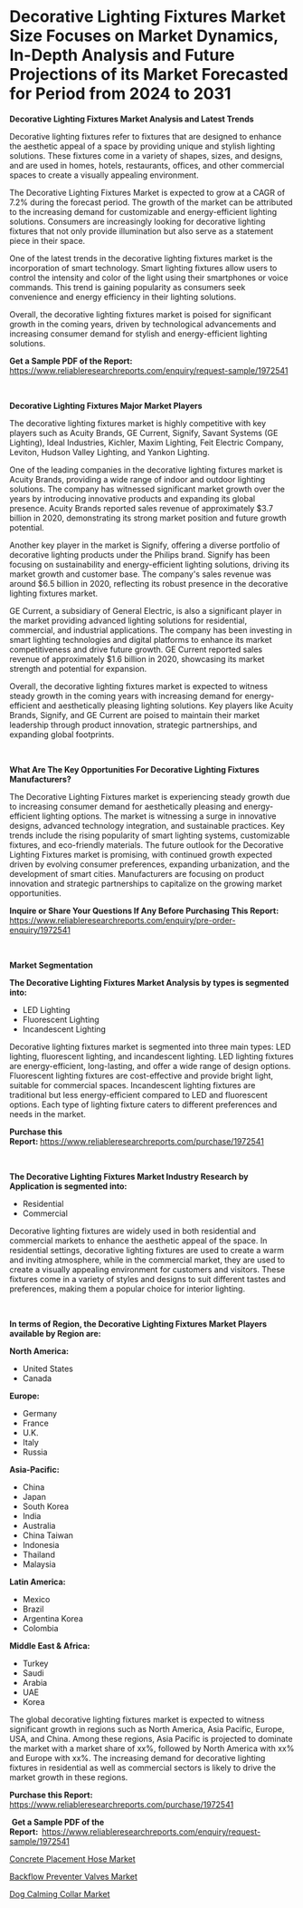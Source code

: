 <p><h1>Decorative Lighting Fixtures Market Size Focuses on Market Dynamics, In-Depth Analysis and Future Projections of its Market Forecasted for Period from 2024 to 2031</h1></p><p><strong>Decorative Lighting Fixtures Market Analysis and Latest Trends</strong></p>
<p><p>Decorative lighting fixtures refer to fixtures that are designed to enhance the aesthetic appeal of a space by providing unique and stylish lighting solutions. These fixtures come in a variety of shapes, sizes, and designs, and are used in homes, hotels, restaurants, offices, and other commercial spaces to create a visually appealing environment.</p><p>The Decorative Lighting Fixtures Market is expected to grow at a CAGR of 7.2% during the forecast period. The growth of the market can be attributed to the increasing demand for customizable and energy-efficient lighting solutions. Consumers are increasingly looking for decorative lighting fixtures that not only provide illumination but also serve as a statement piece in their space.</p><p>One of the latest trends in the decorative lighting fixtures market is the incorporation of smart technology. Smart lighting fixtures allow users to control the intensity and color of the light using their smartphones or voice commands. This trend is gaining popularity as consumers seek convenience and energy efficiency in their lighting solutions.</p><p>Overall, the decorative lighting fixtures market is poised for significant growth in the coming years, driven by technological advancements and increasing consumer demand for stylish and energy-efficient lighting solutions.</p></p>
<p><strong>Get a Sample PDF of the Report:&nbsp;</strong> <a href="https://www.reliableresearchreports.com/enquiry/request-sample/1972541">https://www.reliableresearchreports.com/enquiry/request-sample/1972541</a></p>
<p>&nbsp;</p>
<p><strong>Decorative Lighting Fixtures Major Market Players</strong></p>
<p><p>The decorative lighting fixtures market is highly competitive with key players such as Acuity Brands, GE Current, Signify, Savant Systems (GE Lighting), Ideal Industries, Kichler, Maxim Lighting, Feit Electric Company, Leviton, Hudson Valley Lighting, and Yankon Lighting.</p><p>One of the leading companies in the decorative lighting fixtures market is Acuity Brands, providing a wide range of indoor and outdoor lighting solutions. The company has witnessed significant market growth over the years by introducing innovative products and expanding its global presence. Acuity Brands reported sales revenue of approximately $3.7 billion in 2020, demonstrating its strong market position and future growth potential.</p><p>Another key player in the market is Signify, offering a diverse portfolio of decorative lighting products under the Philips brand. Signify has been focusing on sustainability and energy-efficient lighting solutions, driving its market growth and customer base. The company's sales revenue was around $6.5 billion in 2020, reflecting its robust presence in the decorative lighting fixtures market.</p><p>GE Current, a subsidiary of General Electric, is also a significant player in the market providing advanced lighting solutions for residential, commercial, and industrial applications. The company has been investing in smart lighting technologies and digital platforms to enhance its market competitiveness and drive future growth. GE Current reported sales revenue of approximately $1.6 billion in 2020, showcasing its market strength and potential for expansion.</p><p>Overall, the decorative lighting fixtures market is expected to witness steady growth in the coming years with increasing demand for energy-efficient and aesthetically pleasing lighting solutions. Key players like Acuity Brands, Signify, and GE Current are poised to maintain their market leadership through product innovation, strategic partnerships, and expanding global footprints.</p></p>
<p>&nbsp;</p>
<p><strong>What Are The Key Opportunities For Decorative Lighting Fixtures Manufacturers?</strong></p>
<p><p>The Decorative Lighting Fixtures market is experiencing steady growth due to increasing consumer demand for aesthetically pleasing and energy-efficient lighting options. The market is witnessing a surge in innovative designs, advanced technology integration, and sustainable practices. Key trends include the rising popularity of smart lighting systems, customizable fixtures, and eco-friendly materials. The future outlook for the Decorative Lighting Fixtures market is promising, with continued growth expected driven by evolving consumer preferences, expanding urbanization, and the development of smart cities. Manufacturers are focusing on product innovation and strategic partnerships to capitalize on the growing market opportunities.</p></p>
<p><strong>Inquire or Share Your Questions If Any Before Purchasing This Report:</strong> <a href="https://www.reliableresearchreports.com/enquiry/pre-order-enquiry/1972541">https://www.reliableresearchreports.com/enquiry/pre-order-enquiry/1972541</a></p>
<p>&nbsp;</p>
<p><strong>Market Segmentation</strong></p>
<p><strong>The Decorative Lighting Fixtures Market Analysis by types is segmented into:</strong></p>
<p><ul><li>LED Lighting</li><li>Fluorescent Lighting</li><li>Incandescent Lighting</li></ul></p>
<p><p>Decorative lighting fixtures market is segmented into three main types: LED lighting, fluorescent lighting, and incandescent lighting. LED lighting fixtures are energy-efficient, long-lasting, and offer a wide range of design options. Fluorescent lighting fixtures are cost-effective and provide bright light, suitable for commercial spaces. Incandescent lighting fixtures are traditional but less energy-efficient compared to LED and fluorescent options. Each type of lighting fixture caters to different preferences and needs in the market.</p></p>
<p><strong>Purchase this Report:&nbsp;</strong><a href="https://www.reliableresearchreports.com/purchase/1972541">https://www.reliableresearchreports.com/purchase/1972541</a></p>
<p>&nbsp;</p>
<p><strong>The Decorative Lighting Fixtures Market Industry Research by Application is segmented into:</strong></p>
<p><ul><li>Residential</li><li>Commercial</li></ul></p>
<p><p>Decorative lighting fixtures are widely used in both residential and commercial markets to enhance the aesthetic appeal of the space. In residential settings, decorative lighting fixtures are used to create a warm and inviting atmosphere, while in the commercial market, they are used to create a visually appealing environment for customers and visitors. These fixtures come in a variety of styles and designs to suit different tastes and preferences, making them a popular choice for interior lighting.</p></p>
<p>&nbsp;</p>
<p><strong>In terms of Region, the Decorative Lighting Fixtures Market Players available by Region are:</strong></p>
<p>
    <p> <strong> North America: </strong>
        <ul>
            <li>United States</li>
            <li>Canada</li>
        </ul>
        </p> 
    <p> <strong> Europe: </strong>
        <ul>
            <li>Germany</li>
            <li>France</li>
            <li>U.K.</li>
            <li>Italy</li>
            <li>Russia</li>
        </ul>
        </p> 
    <p> <strong> Asia-Pacific: </strong>
        <ul>
            <li>China</li>
            <li>Japan</li>
            <li>South Korea</li>
            <li>India</li>
            <li>Australia</li>
            <li>China Taiwan</li>
            <li>Indonesia</li>
            <li>Thailand</li>
            <li>Malaysia</li>
        </ul>
        </p> 
    <p> <strong> Latin America: </strong>
        <ul>
            <li>Mexico</li>
            <li>Brazil</li>
            <li>Argentina Korea</li>
            <li>Colombia</li>
        </ul>
        </p> 
    <p> <strong> Middle East & Africa: </strong>
        <ul>
            <li>Turkey</li>
            <li>Saudi</li>
            <li>Arabia</li>
            <li>UAE</li>
            <li>Korea</li>
        </ul>
    </p>
    </p>
<p><p>The global decorative lighting fixtures market is expected to witness significant growth in regions such as North America, Asia Pacific, Europe, USA, and China. Among these regions, Asia Pacific is projected to dominate the market with a market share of xx%, followed by North America with xx% and Europe with xx%. The increasing demand for decorative lighting fixtures in residential as well as commercial sectors is likely to drive the market growth in these regions.</p></p>
<p><strong>Purchase this Report: </strong><a href="https://www.reliableresearchreports.com/purchase/1972541">https://www.reliableresearchreports.com/purchase/1972541</a></p>
<p>&nbsp;<strong>Get a Sample PDF of the Report:&nbsp;&nbsp;</strong><a href="https://www.reliableresearchreports.com/enquiry/request-sample/1972541">https://www.reliableresearchreports.com/enquiry/request-sample/1972541</a></p>
<p><strong></strong></p>
<p><p><a href="https://github.com/redneck06/Market-Research-Report-List-2/blob/main/concrete-placement-hose-market.md">Concrete Placement Hose Market</a></p><p><a href="https://github.com/nicoletavirag/Market-Research-Report-List-2/blob/main/backflow-preventer-valves-market.md">Backflow Preventer Valves Market</a></p><p><a href="https://github.com/mauripalmi/Market-Research-Report-List-2/blob/main/dog-calming-collar-market.md">Dog Calming Collar Market</a></p></p>